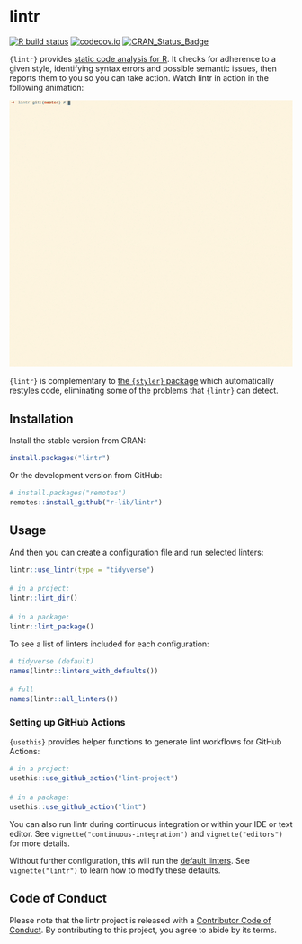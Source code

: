 # lintr

[![R build status](https://github.com/r-lib/lintr/workflows/R-CMD-check/badge.svg)](https://github.com/r-lib/lintr/actions)
[![codecov.io](https://codecov.io/github/r-lib/lintr/coverage.svg?branch=main)](https://codecov.io/github/r-lib/lintr?branch=main)
[![CRAN_Status_Badge](https://www.r-pkg.org/badges/version/lintr)](https://cran.r-project.org/package=lintr)

`{lintr}` provides [static code analysis for R](https://en.wikipedia.org/wiki/Static_program_analysis). It checks for adherence to a given style, identifying syntax errors and possible semantic issues, then reports them to you so you can take action. Watch lintr in action in the following animation:

![](man/figures/demo.gif "lintr demo")

`{lintr}` is complementary to [the `{styler}` package](https://github.com/r-lib/styler) which automatically restyles code, eliminating some of the problems that `{lintr}` can detect.

## Installation

Install the stable version from CRAN:

```R
install.packages("lintr")
```

Or the development version from GitHub:

```R
# install.packages("remotes")
remotes::install_github("r-lib/lintr")
```

## Usage

And then you can create a configuration file and run selected linters:

```R
lintr::use_lintr(type = "tidyverse")

# in a project:
lintr::lint_dir()

# in a package:
lintr::lint_package()
```

To see a list of linters included for each configuration:

```R
# tidyverse (default)
names(lintr::linters_with_defaults())

# full
names(lintr::all_linters())
```

### Setting up GitHub Actions 

`{usethis}` provides helper functions to generate lint workflows for GitHub Actions:

```R
# in a project:
usethis::use_github_action("lint-project")

# in a package:
usethis::use_github_action("lint")
```

You can also run lintr during continuous integration or within your IDE or text editor. See `vignette("continuous-integration")` and `vignette("editors")` for more details.

Without further configuration, this will run the [default linters](https://lintr.r-lib.org/reference/default_linters.html). See `vignette("lintr")` to learn how to modify these defaults.

## Code of Conduct

Please note that the lintr project is released with a [Contributor Code of Conduct](https://www.contributor-covenant.org/version/2/1/code_of_conduct/). By contributing to this project, you agree to abide by its terms.
